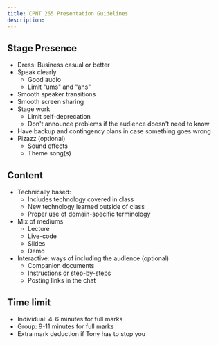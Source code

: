 ```yaml
---
title: CPNT 265 Presentation Guidelines
description: 
---
```


## Stage Presence
- Dress: Business casual or better
- Speak clearly
    - Good audio
    - Limit "ums" and "ahs"
- Smooth speaker transitions
- Smooth screen sharing
- Stage work
    - Limit self-deprecation
    - Don't announce problems if the audience doesn't need to know
- Have backup and contingency plans in case something goes wrong
- Pizazz (optional)
    - Sound effects
    - Theme song(s)

## Content
- Technically based: 
    - Includes technology covered in class
    - New technology learned outside of class
    - Proper use of domain-specific terminology
- Mix of mediums
    - Lecture
    - Live-code
    - Slides
    - Demo
- Interactive: ways of including the audience (optional)
    - Companion documents
    - Instructions or step-by-steps
    - Posting links in the chat

## Time limit
- Individual: 4-6 minutes for full marks
- Group: 9-11 minutes for full marks
- Extra mark deduction if Tony has to stop you